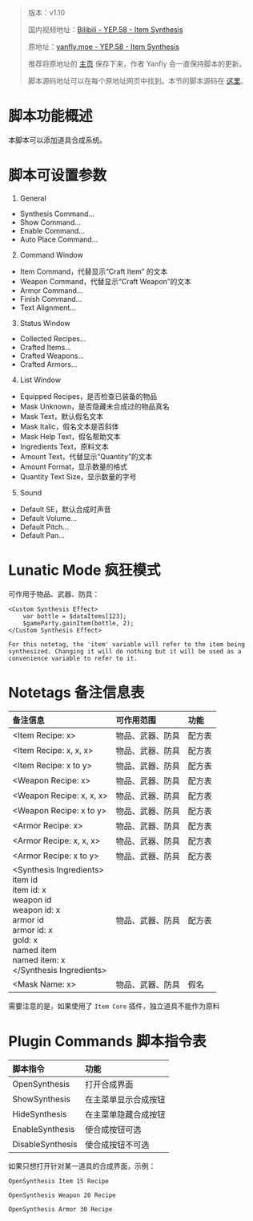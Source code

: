 > 版本：v1.10
>
> 国内视频地址：[Bilibili - YEP.58 - Item Synthesis](https://www.bilibili.com/video/av3174787/#page=63)
>
> 原地址：[yanfly.moe - YEP.58 - Item Synthesis](http://yanfly.moe/2016/01/15/yep-58-item-synthesis/)
> 
> 推荐将原地址的 [主页](http://yanfly.moe/yep/) 保存下来，作者 Yanfly 会一直保持脚本的更新。
> 
> 脚本源码地址可以在每个原地址网页中找到。本节的脚本源码在 [这里](https://www.dropbox.com/s/6win0kc2d05x4uw/YEP_ItemSynthesis.js?dl=0)。

# 脚本功能概述

本脚本可以添加道具合成系统。

# 脚本可设置参数

1. General

- Synthesis Command...
- Show Command...
- Enable Command...
- Auto Place Command...

2. Command Window

- Item Command，代替显示“Craft Item” 的文本
- Weapon Command，代替显示“Craft Weapon”的文本
- Armor Command...
- Finish Command...
- Text Alignment...

3. Status Window

- Collected Recipes...
- Crafted Items...
- Crafted Weapons...
- Crafted Armors...

4. List Window

- Equipped Recipes，是否检查已装备的物品
- Mask Unknown，是否隐藏未合成过的物品真名
- Mask Text，默认假名文本
- Mask Italic，假名文本是否斜体
- Mask Help Text，假名帮助文本
- Ingredients Text，原料文本
- Amount Text，代替显示“Quantity”的文本
- Amount Format，显示数量的格式
- Quantity Text Size，显示数量的字号

5. Sound

- Default SE，默认合成时声音
- Default Volume...
- Default Pitch...
- Default Pan...

# Lunatic Mode 疯狂模式

可作用于物品、武器、防具：
```
<Custom Synthesis Effect>
    var bottle = $dataItems[123];
    $gameParty.gainItem(bottle, 2);
</Custom Synthesis Effect>

For this notetag, the 'item' variable will refer to the item being synthesized. Changing it will do nothing but it will be used as a convenience variable to refer to it.
```



# Notetags 备注信息表

备注信息|可作用范围|功能
:-|:-|:-
&lt;Item Recipe: x>|物品、武器、防具|配方表
&lt;Item Recipe: x, x, x>|物品、武器、防具|配方表
&lt;Item Recipe: x to y>|物品、武器、防具|配方表
&lt;Weapon Recipe: x>|物品、武器、防具|配方表
&lt;Weapon Recipe: x, x, x>|物品、武器、防具|配方表
&lt;Weapon Recipe: x to y>|物品、武器、防具|配方表
&lt;Armor Recipe: x>|物品、武器、防具|配方表
&lt;Armor Recipe: x, x, x>|物品、武器、防具|配方表
&lt;Armor Recipe: x to y>|物品、武器、防具|配方表
&lt;Synthesis Ingredients><br>item id<br>item id: x<br>weapon id<br>weapon id: x<br>armor id<br>armor id: x<br>gold: x<br>named item<br>named item: x<br>&lt;/Synthesis Ingredients>|物品、武器、防具|配方表
&lt;Mask Name: x>|物品、武器、防具|假名

需要注意的是，如果使用了 `Item Core` 插件，独立道具不能作为原料


# Plugin Commands 脚本指令表

脚本指令|功能
:-|:-
OpenSynthesis            |打开合成界面
ShowSynthesis            |在主菜单显示合成按钮
HideSynthesis          |在主菜单隐藏合成按钮
EnableSynthesis         |使合成按钮可选
DisableSynthesis   |使合成按钮不可选

如果只想打开针对某一道具的合成界面，示例：
```
OpenSynthesis Item 15 Recipe

OpenSynthesis Weapon 20 Recipe

OpenSynthesis Armor 30 Recipe
```
